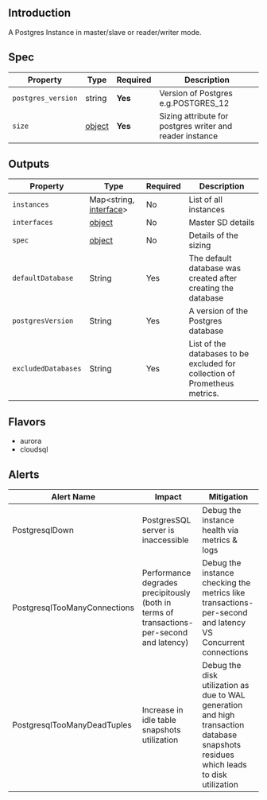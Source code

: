 ## Introduction

A Postgres Instance in master/slave or reader/writer mode.

## Spec

| Property              | Type            | Required | Description                                              |
|-----------------------|-----------------|----------|----------------------------------------------------------|
| `postgres_version`    | string          | **Yes**  | Version of Postgres e.g.POSTGRES_12                      |
| `size`                | [object](../../traits/size.md) | **Yes**  | Sizing attribute for postgres writer and reader instance |

## Outputs

| Property     | Type                                                     | Required | Description                                                                |
|--------------|----------------------------------------------------------|----------|----------------------------------------------------------------------------|
| `instances`  | Map<string, [interface](../../traits/interface.md)>      | No       | List of all instances                                                      |
| `interfaces` | [object](../../traits/reader-writer-interfaces.schema.md) | No       | Master SD details                                                          |
| `spec`       | [object](#spec)                                          | No       | Details of the sizing                                                      |
| `defaultDatabase`| String      | Yes | The default database was created after creating the database               |
| `postgresVersion` | String | Yes | A version of the Postgres database                                         | 
|`excludedDatabases` | String | Yes | List of the databases to be excluded for collection of Prometheus metrics. |




## Flavors

- aurora
- cloudsql

## Alerts

| Alert Name                 | Impact                                                                                    | Mitigation                                                                                                 |
|----------------------------|-------------------------------------------------------------------------------------------|------------------------------------------------------------------------------------------------------------|
| PostgresqlDown                           | PostgresSQL server is inaccessible                                                        | Debug the instance health via metrics & logs                                                               |
| PostgresqlTooManyConnections | Performance degrades precipitously (both in terms of transactions-per-second and latency) | Debug the instance checking the metrics like transactions-per-second and latency VS Concurrent connections |
| PostgresqlTooManyDeadTuples | Increase in idle table snapshots utilization | Debug the disk utilization as due to WAL generation and high transaction database snapshots residues which leads to disk utilization| 
